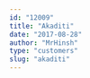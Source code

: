 ```yaml
---
id: "12009"
title: "Akaditi"
date: "2017-08-28"
author: "MrHinsh"
type: "customers"
slug: "akaditi"
---
```

